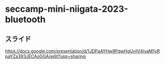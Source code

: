 # seccamp-mini-niigata-2023-bluetooth
## スライド
https://docs.google.com/presentation/d/1JDPaAYHw9PqwHgUvjlV4ivaM1yRpaYZa393JECAoGGA/edit?usp=sharing  
